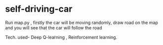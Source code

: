 # self-driving-car

Run map.py , firstly the car will be moving randomly, draw road on the map and you will see that the car will follow the road

Tech. used- Deep Q-learning , Reinforcement learning.
